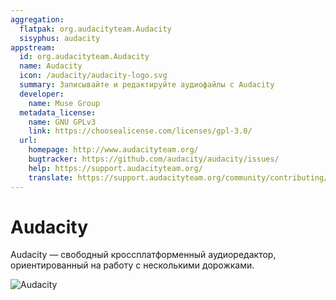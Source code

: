 ```yaml
---
aggregation:
  flatpak: org.audacityteam.Audacity
  sisyphus: audacity
appstream:
  id: org.audacityteam.Audacity
  name: Audacity
  icon: /audacity/audacity-logo.svg
  summary: Записывайте и редактируйте аудиофайлы с Audacity
  developer:
    name: Muse Group
  metadata_license:
    name: GNU GPLv3
    link: https://choosealicense.com/licenses/gpl-3.0/
  url:
    homepage: http://www.audacityteam.org/
    bugtracker: https://github.com/audacity/audacity/issues/
    help: https://support.audacityteam.org/
    translate: https://support.audacityteam.org/community/contributing/translating/
---
```


# Audacity

Audacity — свободный кроссплатформенный аудиоредактор, ориентированный на работу с несколькими дорожками.

![Audacity](/audacity/audacity-1.png)

<!--@include: @apps/.parts/install/content-repo.md-->
<!--@include: @apps/.parts/install/content-flatpak.md-->
